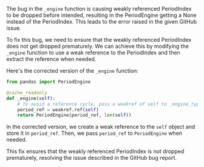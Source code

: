 The bug in the `_engine` function is causing weakly referenced PeriodIndex to be dropped before intended, resulting in the PeriodEngine getting a None instead of the PeriodIndex. This leads to the error raised in the given GitHub issue.

To fix this bug, we need to ensure that the weakly referenced PeriodIndex does not get dropped prematurely. We can achieve this by modifying the `_engine` function to use a weak reference to the PeriodIndex and then extract the reference when needed.

Here's the corrected version of the `_engine` function:

```python
from pandas import PeriodEngine

@cache_readonly
def _engine(self):
    # To avoid a reference cycle, pass a weakref of self to _engine_type.
    period_ref = weakref.ref(self)
    return PeriodEngine(period_ref, len(self))
```

In the corrected version, we create a weak reference to the `self` object and store it in `period_ref`. Then, we pass `period_ref` to `PeriodEngine` when needed.

This fix ensures that the weakly referenced PeriodIndex is not dropped prematurely, resolving the issue described in the GitHub bug report.